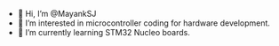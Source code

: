 - 👋 Hi, I’m @MayankSJ
- 👀 I’m interested in microcontroller coding for hardware development.
- 🌱 I’m currently learning STM32 Nucleo boards.


<!---
MayankSJ/MayankSJ is a ✨ special ✨ repository because its `README.md` (this file) appears on your GitHub profile.
You can click the Preview link to take a look at your changes.
--->

